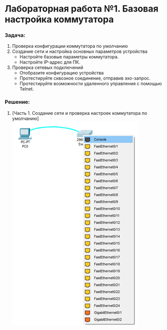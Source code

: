 # Лабораторная работа №1. Базовая настройка коммутатора
### Задача:
1. Проверка конфигурации коммутатора по умолчанию
2. Создание сети и настройка основных параметров устройства
   - Настройте базовые параметры коммутатора.
   - Настройте IP-адрес для ПК.
3. Проверка сетевых подключений
   - Отобразите конфигурацию устройства
   - Протестируйте сквозное соединение, отправив эхо-запрос.
   - Протестируйте возможности удаленного управления с помощью Telnet.

### Решение:
1. [Часть 1. Создание сети и проверка настроек коммутатора по умолчанию]
![](comport.png)
